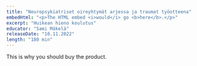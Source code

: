 ```yaml
---
title: "Neuropsykiatriset oireyhtymät arjessa ja traumat työotteena"
embedHtml: "<p>The HTML embed <i>would</i> go <b>here</b>.</p>"
excerpt: "Huikean hieno koulutus"
educator: "Sami Mäkelä"
releaseDate: "10.11.2022"
length: "180 min"
---
```


This is why you should buy the product.
